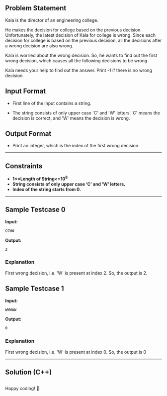 ## Problem Statement

Kala is the director of an engineering college.

He makes the decision for college based on the previous decision. Unfortunately, the latest decision of Kala for college is wrong. Since each decision for college is based on the previous decision, all the decisions after a wrong decision are also wrong.

Kala is worried about the wrong decision. So, he wants to find out the first wrong decision, which causes all the following decisions to be wrong.

Kala needs your help to find out the answer. Print -1 if there is no wrong decision.

## Input Format

- First line of the input contains a string.

- The string consists of only upper case 'C' and 'W' letters.' C' means the decision is correct, and 'W' means the decision is wrong.

## Output Format

- Print an integer, which is the index of the first wrong decision.

---

## Constraints

- **1<=Length of String<=10<sup>8</sup>**
- **String consists of only upper case ‘C’ and ‘W’ letters.**
- **Index of the string starts from 0.**

---

## Sample Testcase 0

**Input:**
```bash
CCWW
```

**Output:**
```bash
2
```

### Explanation

First wrong decision, i.e. 'W' is present at index 2. So, the output is 2.

## Sample Testcase 1

**Input:**
```bash
WWWWW
```

**Output:**
```bash
0
```

### Explanation

First wrong decision, i.e. 'W' is present at index 0. So, the output is 0

---

## Solution (C++)

```cpp


```


Happy coding! 🚀
